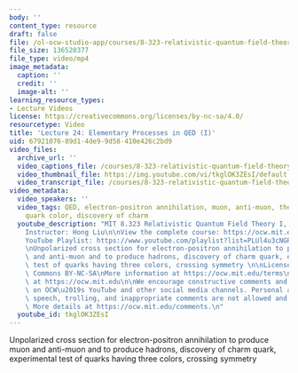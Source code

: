 ```yaml
---
body: ''
content_type: resource
draft: false
file: /ol-ocw-studio-app/courses/8-323-relativistic-quantum-field-theory-i-spring-2023/ocw_8323_lecture24_2023may08_360p_16_9.mp4
file_size: 136520377
file_type: video/mp4
image_metadata:
  caption: ''
  credit: ''
  image-alt: ''
learning_resource_types:
- Lecture Videos
license: https://creativecommons.org/licenses/by-nc-sa/4.0/
resourcetype: Video
title: 'Lecture 24: Elementary Processes in QED (I)'
uid: 67921076-89d1-4de9-9d58-410e426c2bd9
video_files:
  archive_url: ''
  video_captions_file: /courses/8-323-relativistic-quantum-field-theory-i-spring-2023/1xqTmG7qj6qZ4UtrLxG9EABBXtqpnbwvr_transcript.webvtt
  video_thumbnail_file: https://img.youtube.com/vi/tkglOK3ZEsI/default.jpg
  video_transcript_file: /courses/8-323-relativistic-quantum-field-theory-i-spring-2023/1xqTmG7qj6qZ4UtrLxG9EABBXtqpnbwvr_transcript.pdf
video_metadata:
  video_speakers: ''
  video_tags: QED, electron-positron annihilation, muon, anti-muon, the number of
    quark color, discovery of charm
  youtube_description: "MIT 8.323 Relativistic Quantum Field Theory I, Spring 2023\n\
    Instructor: Hong Liu\n\nView the complete course: https://ocw.mit.edu/courses/8-323-relativistic-quantum-field-theory-i-spring-2023/\n\
    YouTube Playlist: https://www.youtube.com/playlist?list=PLUl4u3cNGP61AV6bhf4mB3tCyWQrI_uU5\n\
    \nUnpolarized cross section for electron-positron annihilation to produce muon\
    \ and anti-muon and to produce hadrons, discovery of charm quark, experimental\
    \ test of quarks having three colors, crossing symmetry \n\nLicense: Creative\
    \ Commons BY-NC-SA\nMore information at https://ocw.mit.edu/terms\nMore courses\
    \ at https://ocw.mit.edu\n\nWe encourage constructive comments and discussion\
    \ on OCW\u2019s YouTube and other social media channels. Personal attacks, hate\
    \ speech, trolling, and inappropriate comments are not allowed and may be removed.\
    \ More details at https://ocw.mit.edu/comments.\n"
  youtube_id: tkglOK3ZEsI
---
```

Unpolarized cross section for electron-positron annihilation to produce muon and anti-muon and to produce hadrons, discovery of charm quark, experimental test of quarks having three colors, crossing symmetry